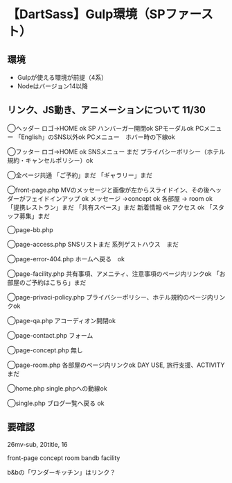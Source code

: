 # 【DartSass】Gulp環境（SPファースト）

## 環境
- Gulpが使える環境が前提（4系）
- Nodeはバージョン14以降

## リンク、JS動き、アニメーションについて 11/30
◯ヘッダー
ロゴ→HOME ok
SP ハンバーガー開閉ok
SPモーダルok
PCメニュー 「English」のSNS以外ok
PCメニュー　ホバー時の下線ok

◯フッター
ロゴ→HOME ok
SNSメニュー  まだ
プライバシーポリシー（ホテル規約・キャンセルポリシー）ok

◯全ページ共通
「ご予約」まだ
「ギャラリー」まだ

◯front-page.php
MVのメッセージと画像が左からスライドイン、その後ヘッダーがフェイドインアップ ok
メッセージ →concept ok
各部屋 → room ok
「提携レストラン」まだ
「共有スペース」まだ
新着情報 ok
アクセス ok
「スタッフ募集」まだ

◯page-bb.php

◯page-access.php
SNSリストまだ
系列ゲストハウス　まだ

◯page-error-404.php
ホームへ戻る　ok

◯page-facility.php
共有事項、アメニティ、注意事項のページ内リンクok
「お部屋のご予約はこちら」まだ

◯page-privaci-policy.php
プライバシーポリシー、ホテル規約のページ内リンクok

◯page-qa.php
アコーディオン開閉ok

◯page-contact.php
フォーム

◯page-concept.php
無し

◯page-room.php
各部屋のページ内リンクok
DAY USE, 旅行支援、ACTIVITY まだ

◯home.php
single.phpへの動線ok

◯single.php
ブログ一覧へ戻る ok


##  要確認
26mv-sub, 20title, 16

front-page
concept
room
bandb
facility



b&bの「ワンダーキッチン」はリンク？

